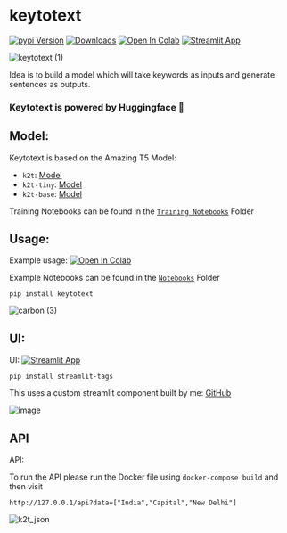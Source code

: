 # keytotext
[![pypi Version](https://img.shields.io/pypi/v/keytotext.svg?style=flat-square&logo=pypi&logoColor=white)](https://pypi.org/project/keytotext/)
[![Downloads](https://static.pepy.tech/personalized-badge/keytotext?period=total&units=none&left_color=grey&right_color=orange&left_text=Pip%20Downloads)](https://pepy.tech/project/keytotext)
[![Open In Colab](https://colab.research.google.com/assets/colab-badge.svg)](https://colab.research.google.com/github/gagan3012/keytotext/blob/master/Examples/K2T.ipynb)
[![Streamlit App](https://static.streamlit.io/badges/streamlit_badge_black_white.svg)](https://share.streamlit.io/gagan3012/keytotext/UI/app.py)

![keytotext (1)](https://user-images.githubusercontent.com/49101362/116334480-f5e57a00-a7dd-11eb-987c-186477f94b6e.png)

Idea is to build a model which will take keywords as inputs and generate sentences as outputs. 

### Keytotext is powered by Huggingface 🤗

## Model:

Keytotext is based on the Amazing T5 Model: 

- `k2t`: [Model](https://huggingface.co/gagan3012/k2t)
- `k2t-tiny`: [Model](https://huggingface.co/gagan3012/k2t-tiny)
- `k2t-base`: [Model](https://huggingface.co/gagan3012/k2t-base)

Training Notebooks can be found in the [`Training Notebooks`](https://github.com/gagan3012/keytotext/tree/master/Training%20Notebooks) Folder

## Usage:

Example usage: [![Open In Colab](https://colab.research.google.com/assets/colab-badge.svg)](https://colab.research.google.com/github/gagan3012/keytotext/blob/master/Examples/K2T.ipynb)

Example Notebooks can be found in the [`Notebooks`](https://github.com/gagan3012/keytotext/tree/master/Examples) Folder

```
pip install keytotext
```

![carbon (3)](https://user-images.githubusercontent.com/49101362/116220679-90e64180-a755-11eb-9246-82d93d924a6c.png)


## UI:

UI: [![Streamlit App](https://static.streamlit.io/badges/streamlit_badge_black_white.svg)](https://share.streamlit.io/gagan3012/keytotext/UI/app.py)

```
pip install streamlit-tags
```
This uses a custom streamlit component built by me: [GitHub](https://github.com/gagan3012/streamlit-tags)

![image](https://user-images.githubusercontent.com/49101362/116162205-fc042980-a6fd-11eb-892e-8f6902f193f4.png)

## API

API: 

To run the API please run the Docker file using `docker-compose build` and then visit 

```
http://127.0.0.1/api?data=["India","Capital","New Delhi"]
```
![k2t_json](https://user-images.githubusercontent.com/49101362/117046515-c56e7600-acde-11eb-8a20-7e1ab5f0de02.png)

